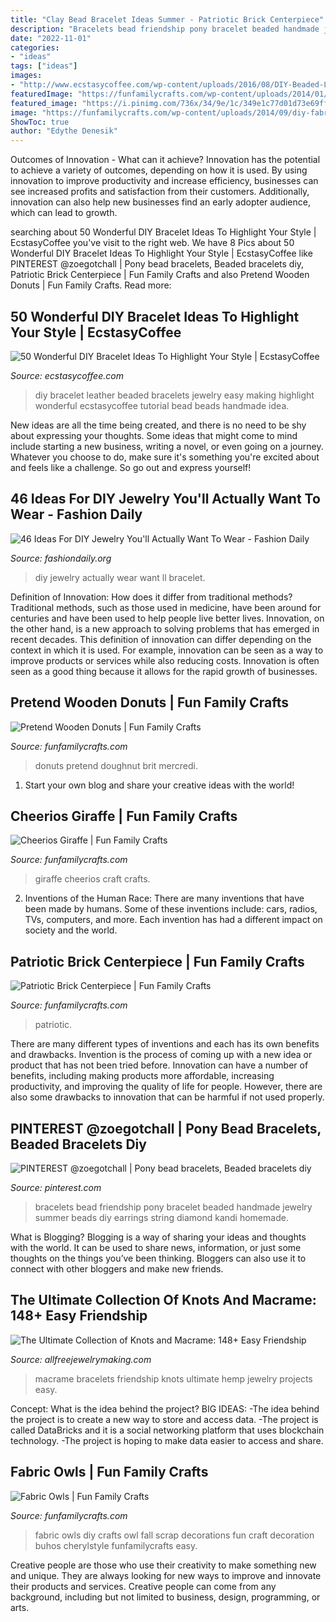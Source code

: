 ```yaml
---
title: "Clay Bead Bracelet Ideas Summer - Patriotic Brick Centerpiece"
description: "Bracelets bead friendship pony bracelet beaded handmade jewelry summer beads diy earrings string diamond kandi homemade"
date: "2022-11-01"
categories:
- "ideas"
tags: ["ideas"]
images:
- "http://www.ecstasycoffee.com/wp-content/uploads/2016/08/DIY-Beaded-Leather-Bracelet.jpg"
featuredImage: "https://funfamilycrafts.com/wp-content/uploads/2014/01/wooden_donuts.jpg"
featured_image: "https://i.pinimg.com/736x/34/9e/1c/349e1c77d01d73e69ff4dfebcbdb2efa.jpg"
image: "https://funfamilycrafts.com/wp-content/uploads/2014/09/diy-fabric-owls-cherylstyle-H.jpg"
ShowToc: true
author: "Edythe Denesik"
---
```



Outcomes of Innovation - What can it achieve?
Innovation has the potential to achieve a variety of outcomes, depending on how it is used. By using innovation to improve productivity and increase efficiency, businesses can see increased profits and satisfaction from their customers. Additionally, innovation can also help new businesses find an early adopter audience, which can lead to growth.

	

		
searching about 50 Wonderful DIY Bracelet Ideas To Highlight Your Style | EcstasyCoffee you've visit to the right web. We have 8 Pics about 50 Wonderful DIY Bracelet Ideas To Highlight Your Style | EcstasyCoffee like PINTEREST @zoegotchall | Pony bead bracelets, Beaded bracelets diy, Patriotic Brick Centerpiece | Fun Family Crafts and also Pretend Wooden Donuts | Fun Family Crafts. Read more:
		
    
## 50 Wonderful DIY Bracelet Ideas To Highlight Your Style | EcstasyCoffee

<img loading=lazy src="http://www.ecstasycoffee.com/wp-content/uploads/2016/08/DIY-Beaded-Leather-Bracelet.jpg" onerror="this.onerror=null;this.src='https://tse1.mm.bing.net/th?id=OIP.HzoxoQfGYBwmElNWODPHVgHaKx&amp;pid=15.1';" alt="50 Wonderful DIY Bracelet Ideas To Highlight Your Style | EcstasyCoffee">

_Source: ecstasycoffee.com_

>diy bracelet leather beaded bracelets jewelry easy making highlight wonderful ecstasycoffee tutorial bead beads handmade idea. 

	

New ideas are all the time being created, and there is no need to be shy about expressing your thoughts. Some ideas that might come to mind include starting a new business, writing a novel, or even going on a journey. Whatever you choose to do, make sure it's something you're excited about and feels like a challenge. So go out and express yourself!

    
## 46 Ideas For DIY Jewelry You&#039;ll Actually Want To Wear - Fashion Daily

<img loading=lazy src="https://fashiondaily.org/wp-content/uploads/2018/01/7b42d5b32c03e4fc8b259ca8fe9fb619-diy-jewellery-jewelry-crafts.jpg" onerror="this.onerror=null;this.src='https://tse2.mm.bing.net/th?id=OIP.-8Lz7e5JExDjC3tUByC-jwHaQe&amp;pid=15.1';" alt="46 Ideas For DIY Jewelry You&#039;ll Actually Want To Wear - Fashion Daily">

_Source: fashiondaily.org_

>diy jewelry actually wear want ll bracelet. 

	

Definition of Innovation: How does it differ from traditional methods?
Traditional methods, such as those used in medicine, have been around for centuries and have been used to help people live better lives. Innovation, on the other hand, is a new approach to solving problems that has emerged in recent decades. This definition of innovation can differ depending on the context in which it is used. For example, innovation can be seen as a way to improve products or services while also reducing costs. Innovation is often seen as a good thing because it allows for the rapid growth of businesses.

    
## Pretend Wooden Donuts | Fun Family Crafts

<img loading=lazy src="https://funfamilycrafts.com/wp-content/uploads/2014/01/wooden_donuts.jpg" onerror="this.onerror=null;this.src='https://tse1.mm.bing.net/th?id=OIP.n1sFfTPhRPPjjzbyD8WJ6AHaKD&amp;pid=15.1';" alt="Pretend Wooden Donuts | Fun Family Crafts">

_Source: funfamilycrafts.com_

>donuts pretend doughnut brit mercredi. 

	

1. Start your own blog and share your creative ideas with the world!

    
## Cheerios Giraffe | Fun Family Crafts

<img loading=lazy src="http://funfamilycrafts.com/wp-content/uploads/2014/01/1-giraffe-craft-cheerios.jpg" onerror="this.onerror=null;this.src='https://tse1.mm.bing.net/th?id=OIP.3ktMK_IV6rtzehbRzySXCwAAAA&amp;pid=15.1';" alt="Cheerios Giraffe | Fun Family Crafts">

_Source: funfamilycrafts.com_

>giraffe cheerios craft crafts. 

	

2. Inventions of the Human Race:
There are many inventions that have been made by humans. Some of these inventions include: cars, radios, TVs, computers, and more. Each invention has had a different impact on society and the world.

    
## Patriotic Brick Centerpiece | Fun Family Crafts

<img loading=lazy src="https://funfamilycrafts.com/wp-content/uploads/2013/06/brick-flag-hero.jpg" onerror="this.onerror=null;this.src='https://tse1.mm.bing.net/th?id=OIP.5OcCq3cA2tuPYAhjsOPvMAHaLK&amp;pid=15.1';" alt="Patriotic Brick Centerpiece | Fun Family Crafts">

_Source: funfamilycrafts.com_

>patriotic. 

	

There are many different types of inventions and each has its own benefits and drawbacks.
Invention is the process of coming up with a new idea or product that has not been tried before. Innovation can have a number of benefits, including making products more affordable, increasing productivity, and improving the quality of life for people. However, there are also some drawbacks to innovation that can be harmful if not used properly.

    
## PINTEREST @zoegotchall | Pony Bead Bracelets, Beaded Bracelets Diy

<img loading=lazy src="https://i.pinimg.com/736x/34/9e/1c/349e1c77d01d73e69ff4dfebcbdb2efa.jpg" onerror="this.onerror=null;this.src='https://tse1.mm.bing.net/th?id=OIP.lRf2-lsbdKL-H5FEAS-RGQHaJ3&amp;pid=15.1';" alt="PINTEREST @zoegotchall | Pony bead bracelets, Beaded bracelets diy">

_Source: pinterest.com_

>bracelets bead friendship pony bracelet beaded handmade jewelry summer beads diy earrings string diamond kandi homemade. 

	

What is Blogging?
Blogging is a way of sharing your ideas and thoughts with the world. It can be used to share news, information, or just some thoughts on the things you’ve been thinking. Bloggers can also use it to connect with other bloggers and make new friends.

    
## The Ultimate Collection Of Knots And Macrame: 148+ Easy Friendship

<img loading=lazy src="https://irepo.primecp.com/2015/04/218301/Ultimate-Collection-of-Knots-and-Macrame-Jewelry_ExtraLarge1000_ID-969771.jpg?v=969771" onerror="this.onerror=null;this.src='https://tse3.mm.bing.net/th?id=OIP.H6xOtRIxBozpTWjOUFrkxwHaHa&amp;pid=15.1';" alt="The Ultimate Collection of Knots and Macrame: 148+ Easy Friendship">

_Source: allfreejewelrymaking.com_

>macrame bracelets friendship knots ultimate hemp jewelry projects easy. 

	

Concept: What is the idea behind the project?
BIG IDEAS: 
-The idea behind the project is to create a new way to store and access data. 
-The project is called DataBricks and it is a social networking platform that uses blockchain technology. 
-The project is hoping to make data easier to access and share.

    
## Fabric Owls | Fun Family Crafts

<img loading=lazy src="https://funfamilycrafts.com/wp-content/uploads/2014/09/diy-fabric-owls-cherylstyle-H.jpg" onerror="this.onerror=null;this.src='https://tse2.mm.bing.net/th?id=OIP.4QId6fBiZ3HWjtf1TTa_LwHaE3&amp;pid=15.1';" alt="Fabric Owls | Fun Family Crafts">

_Source: funfamilycrafts.com_

>fabric owls diy crafts owl fall scrap decorations fun craft decoration buhos cherylstyle funfamilycrafts easy. 

	

Creative people are those who use their creativity to make something new and unique. They are always looking for new ways to improve and innovate their products and services. Creative people can come from any background, including but not limited to business, design, programming, or arts.

